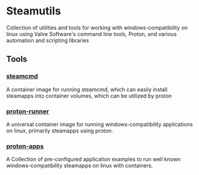 # Steamutils

Collection of utilities and tools for working with windows-compatibility on linux using Valve Software's command line tools, Proton, and various automation and scripting libraries

## Tools

### [steamcmd](https://github.com/steamutils/steamcmd)
A container image for running steamcmd, which can easily install steamapps into container volumes, which can be utilized by proton

### [proton-runner](https://github.com/steamutils/proton-runner)
A universal container image for running windows-compatibility applications on linux, primarily steamapps using proton.

### [proton-apps](https://github.com/steamutils/proton-apps)
A Collection of pre-configured application examples to run well known windows-compatibility steamapps on linux with containers.
